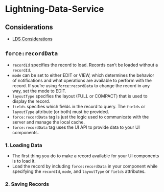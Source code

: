 # Lightning-Data-Service

## Considerations
* [LDS Considerations](https://developer.salesforce.com/docs/atlas.en-us.210.0.lightning.meta/lightning/data_service_considerations.htm)

## `force:recordData`

* `recordId` specifies the record to load. Records can’t be loaded without a `recordId`.
* `mode` can be set to either EDIT or VIEW, which determines the behavior of notifications and what operations are available to perform with the record. If you’re using `force:recordData` to change the record in any way, set the mode to EDIT.
* `layoutType` specifies the layout (FULL or COMPACT) that is used to display the record.
* `fields` specifies which fields in the record to query. The `fields` or `layoutType` attribute (or both) must be provided.
* `force:recordData` tag is just the logic used to communicate with the server and manage the local cache.
* `force:recordData` tag uses the UI API to provide data to your UI components.
### 1. Loading Data
* The first thing you do to make a record available for your UI components is to load it.
* Load the record by including `force:recordData` in your component while specifying the `recordId`, `mode`, and `layoutType` or `fields` attributes.
### 2. Saving Records
